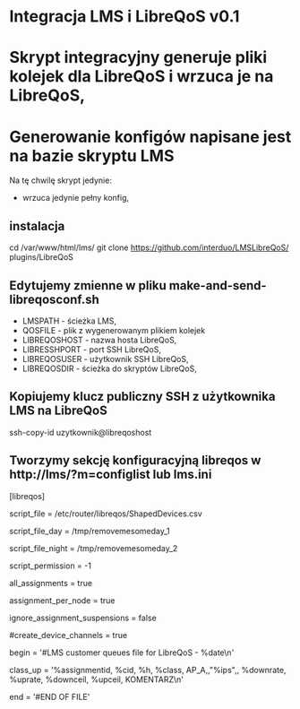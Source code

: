 # Integracja LMS i LibreQoS v0.1

# Skrypt integracyjny generuje pliki kolejek dla LibreQoS i wrzuca je na LibreQoS, 
# Generowanie konfigów napisane jest na bazie skryptu LMS

Na tę chwilę skrypt jedynie:
- wrzuca jedynie pełny konfig,

## instalacja
cd /var/www/html/lms/
git clone https://github.com/interduo/LMSLibreQoS/ plugins/LibreQoS

## Edytujemy zmienne w pliku make-and-send-libreqosconf.sh
- LMSPATH - ścieżka LMS,
- QOSFILE - plik z wygenerowanym plikiem kolejek
- LIBREQOSHOST - nazwa hosta LibreQoS,
- LIBRESSHPORT - port SSH LibreQoS,
- LIBREQOSUSER - użytkownik SSH LibreQoS,
- LIBREQOSDIR - ścieżka do skryptów LibreQoS,

## Kopiujemy klucz publiczny SSH z użytkownika LMS na LibreQoS
ssh-copy-id uzytkownik@libreqoshost

## Tworzymy sekcję konfiguracyjną libreqos w http://lms/?m=configlist lub lms.ini

[libreqos]

script_file = /etc/router/libreqos/ShapedDevices.csv

script_file_day = /tmp/removemesomeday_1

script_file_night = /tmp/removemesomeday_2

script_permission = -1

all_assignments = true

assignment_per_node = true

ignore_assignment_suspensions = false

#create_device_channels = true

begin = '#LMS customer queues file for LibreQoS - %date\n'

class_up = '%assignmentid, %cid, %h, %class, AP_A,,"%ips",, %downrate, %uprate, %downceil, %upceil, KOMENTARZ\n'

end = '#END OF FILE'

